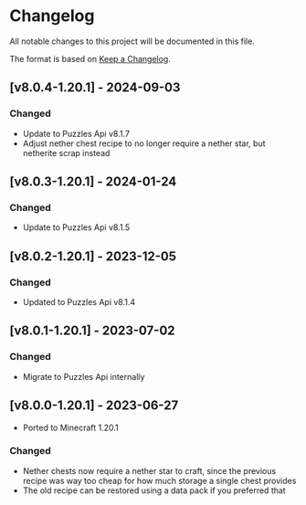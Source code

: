 # Changelog
All notable changes to this project will be documented in this file.

The format is based on [Keep a Changelog].

## [v8.0.4-1.20.1] - 2024-09-03
### Changed
- Update to Puzzles Api v8.1.7
- Adjust nether chest recipe to no longer require a nether star, but netherite scrap instead

## [v8.0.3-1.20.1] - 2024-01-24
### Changed
- Update to Puzzles Api v8.1.5

## [v8.0.2-1.20.1] - 2023-12-05
### Changed
- Updated to Puzzles Api v8.1.4

## [v8.0.1-1.20.1] - 2023-07-02
### Changed
- Migrate to Puzzles Api internally

## [v8.0.0-1.20.1] - 2023-06-27
- Ported to Minecraft 1.20.1
### Changed
- Nether chests now require a nether star to craft, since the previous recipe was way too cheap for how much storage a single chest provides
- The old recipe can be restored using a data pack if you preferred that

[Keep a Changelog]: https://keepachangelog.com/en/1.0.0/
